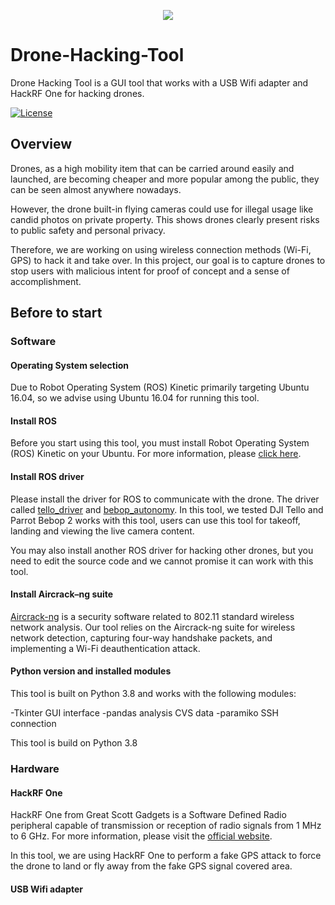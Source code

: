 <p align="center"><img src="https://raw.githubusercontent.com/HKSSY/Drone-Hacking-Tool/main/data/gui_img/drone_main_icon.png">

# Drone-Hacking-Tool

Drone Hacking Tool is a GUI tool that works with a USB Wifi adapter and HackRF One for hacking drones.

[![License](https://img.shields.io/github/license/HKSSY/Drone-Hacking-Tool)](https://github.com/HKSSY/Drone-Hacking-Tool/blob/main/LICENSE)

## Overview
  
Drones, as a high mobility item that can be carried around easily and launched, are becoming cheaper and more popular among the public, they can be seen almost anywhere nowadays.
 
However, the drone built-in flying cameras could use for illegal usage like candid photos on private property. This shows drones clearly present risks to public safety and personal privacy.

Therefore, we are working on using wireless connection methods (Wi-Fi, GPS) to hack it and take over. In this project, our goal is to capture drones to stop users with malicious intent for proof of concept and a sense of accomplishment.
  
## Before to start

### Software

#### Operating System selection

Due to Robot Operating System (ROS) Kinetic primarily targeting Ubuntu 16.04, so we advise using Ubuntu 16.04 for running this tool.
  
#### Install ROS

Before you start using this tool, you must install Robot Operating System (ROS) Kinetic on your Ubuntu. For more information, please [click here](https://wiki.ros.org/kinetic).

#### Install ROS driver
  
Please install the driver for ROS to communicate with the drone. The driver called [tello_driver](https://github.com/appie-17/tello_driver) and [bebop_autonomy](https://github.com/AutonomyLab/bebop_autonomy). In this tool, we tested DJI Tello and Parrot Bebop 2 works with this tool, users can use this tool for takeoff, landing and viewing the live camera content.
  
You may also install another ROS driver for hacking other drones, but you need to edit the source code and we cannot promise it can work with this tool.

#### Install Aircrack–ng suite
  
[Aircrack-ng](https://github.com/aircrack-ng/aircrack-ng) is a security software related to 802.11 standard wireless network analysis. Our tool relies on the Aircrack-ng suite for wireless network detection, capturing four-way handshake packets, and implementing a Wi-Fi deauthentication attack.

#### Python version and installed modules

This tool is built on Python 3.8 and works with the following modules:

-Tkinter GUI interface
-pandas analysis CVS data
-paramiko SSH connection

This tool is build on Python 3.8

### Hardware

#### HackRF One

HackRF One from Great Scott Gadgets is a Software Defined Radio peripheral capable of transmission or reception of radio signals from 1 MHz to 6 GHz. For more information, please visit the [official website](https://greatscottgadgets.com/hackrf/one/).

In this tool, we are using HackRF One to perform a fake GPS attack to force the drone to land or fly away from the fake GPS signal covered area.

#### USB Wifi adapter

